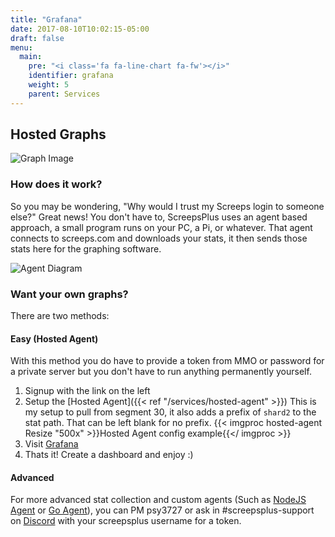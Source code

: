 ```yaml
---
title: "Grafana"
date: 2017-08-10T10:02:15-05:00
draft: false
menu:
  main:
    pre: "<i class='fa fa-line-chart fa-fw'></i>"
    identifier: grafana
    weight: 5
    parent: Services
---
```


## Hosted Graphs

![Graph Image](/images/graphs.png)

### How does it work?
So you may be wondering, "Why would I trust my Screeps login to someone else?" 
Great news! You don't have to, ScreepsPlus uses an agent based approach, 
a small program runs on your PC, a Pi, or whatever. That agent connects to
screeps.com and downloads your stats, it then sends those stats here for the graphing software.

![Agent Diagram](/images/Diagram1.png)


### Want your own graphs?
There are two methods:

#### Easy (Hosted Agent)
With this method you do have to provide a token from MMO or password for a private server but you don't have to run anything permanently yourself.

1. Signup with the link on the left
2. Setup the [Hosted Agent]({{< ref "/services/hosted-agent" >}})
  This is my setup to pull from segment 30, it also adds a prefix of `shard2` to the stat path. That can be left blank for no prefix. 
    {{< imgproc hosted-agent Resize "500x" >}}Hosted Agent config example{{</ imgproc >}}
3. Visit [Grafana](/grafana)
4. Thats it! Create a dashboard and enjoy :)

#### Advanced
For more advanced stat collection and custom agents (Such as [NodeJS Agent](https://github.com/screepsplus/node-agent) or [Go Agent](https://github.com/screepsplus/go-agent)), you can PM psy3727 or ask in #screepsplus-support on [Discord](https://discord.com/invite/screeps) with your screepsplus username for a token.
